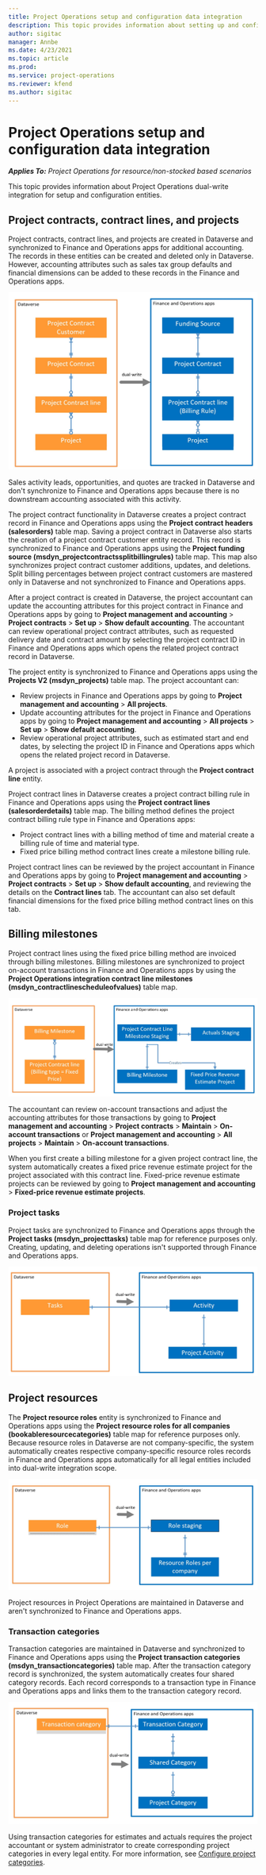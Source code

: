 ```yaml
---
title: Project Operations setup and configuration data integration
description: This topic provides information about setting up and configuring Project Operations dual-write maps. 
author: sigitac
manager: Annbe
ms.date: 4/23/2021
ms.topic: article
ms.prod:
ms.service: project-operations
ms.reviewer: kfend 
ms.author: sigitac
---
```


# Project Operations setup and configuration data integration

_**Applies To:** Project Operations for resource/non-stocked based scenarios_

This topic provides information about Project Operations dual-write integration for setup and configuration entities.

## Project contracts, contract lines, and projects

Project contracts, contract lines, and projects are created in Dataverse and synchronized to Finance and Operations apps for additional accounting. The records in these entities can be created and deleted only in Dataverse. However, accounting attributes such as sales tax group defaults and financial dimensions can be added to these records in the Finance and Operations apps.

  ![Project contract integration concepts](./media/1ProjectContract.jpg)

Sales activity leads, opportunities, and quotes are tracked in Dataverse and don't synchronize to Finance and Operations apps because there is no downstream accounting associated with this activity.

The project contract functionality in Dataverse creates a project contract record in Finance and Operations apps using the **Project contract headers (salesorders)** table map. Saving a project contract in Dataverse also starts the creation of a project contract customer entity record. This record is synchronized to Finance and Operations apps using the **Project funding source (msdyn\_projectcontractssplitbillingrules)** table map. This map also synchronizes project contract customer additions, updates, and deletions. Split billing percentages between project contract customers are mastered only in Dataverse and not synchronized to Finance and Operations apps.

After a project contract is created in Dataverse, the project accountant can update the accounting attributes for this project contract in Finance and Operations apps by going to **Project management and accounting** > **Project contracts** > **Set up** > **Show default accounting**. The accountant can review operational project contract attributes, such as requested delivery date and contract amount by selecting the project contract ID in Finance and Operations apps which opens the related project contract record in Dataverse.

The project entity is synchronized to Finance and Operations apps using the **Projects V2 (msdyn\_projects)** table map. The project accountant can:

  - Review projects in Finance and Operations apps by going to **Project management and accounting** > **All projects**. 
  - Update accounting attributes for the project in Finance and Operations apps by going to **Project management and accounting** > **All projects** > **Set up** > **Show default accounting**.  
  - Review operational project attributes, such as estimated start and end dates, by selecting the project ID in Finance and Operations apps which opens the related project record in Dataverse.

A project is associated with a project contract through the **Project contract line** entity.

Project contract lines in Dataverse creates a project contract billing rule in Finance and Operations apps using the **Project contract lines (salesorderdetails)** table map. The billing method defines the project contract billing rule type in Finance and Operations apps:

  - Project contract lines with a billing method of time and material create a billing rule of time and material type.
  - Fixed price billing method contract lines create a milestone billing rule.

Project contract lines can be reviewed by the project accountant in Finance and Operations apps by going to **Project management and accounting** > **Project contracts** > **Set up** > **Show default accounting**, and reviewing the details on the **Contract lines** tab. The accountant can also set default financial dimensions for the fixed price billing method contract lines on this tab.

## Billing milestones

Project contract lines using the fixed price billing method are invoiced through billing milestones. Billing milestones are synchronized to project on-account transactions in Finance and Operations apps by using the **Project Operations integration contract line milestones (msdyn\_contractlinescheduleofvalues)** table map.

  ![Billing milestones integration](./media/2Milestones.jpg)

The accountant can review on-account transactions and adjust the accounting attributes for those transactions by going to **Project management and accounting** > **Project contracts** > **Maintain** > **On-account transactions** or **Project management and accounting** > **All projects** > **Maintain** > **On-account transactions**.

When you first create a billing milestone for a given project contract line, the system automatically creates a fixed price revenue estimate project for the project associated with this contract line. Fixed-price revenue estimate projects can be reviewed by going to **Project management and accounting** > **Fixed-price revenue estimate projects**.

### Project tasks

Project tasks are synchronized to Finance and Operations apps through the **Project tasks (msdyn\_projecttasks)** table map for reference purposes only. Creating, updating, and deleting operations isn't supported through Finance and Operations apps.

  ![Project tasks integration](./media/3Tasks.jpg)

## Project resources

The **Project resource roles** entity is synchronized to Finance and Operations apps using the **Project resource roles for all companies (bookableresourcecategories)** table map for reference purposes only. Because resource roles in Dataverse are not company-specific, the system automatically creates respective company-specific resource roles records in Finance and Operations apps automatically for all legal entities included into dual-write integration scope.

![Resource roles integration](./media/5Resources.jpg)

Project resources in Project Operations are maintained in Dataverse and aren't synchronized to Finance and Operations apps.

### Transaction categories

Transaction categories are maintained in Dataverse and synchronized to Finance and Operations apps using the **Project transaction categories (msdyn\_transactioncategories)** table map. After the transaction category record is synchronized, the system automatically creates four shared category records. Each record corresponds to a transaction type in Finance and Operations apps and links them to the transaction category record.

![Transaction categories integration](./media/4TransactionCategories.jpg)

Using transaction categories for estimates and actuals requires the project accountant or system administrator to create corresponding project categories in every legal entity. For more information, see [Configure project categories](../project-accounting/configure-project-categories.md).
